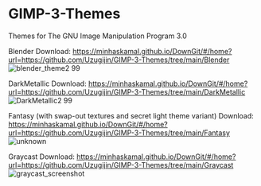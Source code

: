 # GIMP-3-Themes
Themes for The GNU Image Manipulation Program 3.0

Blender
Download: https://minhaskamal.github.io/DownGit/#/home?url=https://github.com/Uzugijin/GIMP-3-Themes/tree/main/Blender
![blender_theme2 99](https://github.com/Uzugijin/GIMP-3-Themes/assets/116717813/2f33f1b2-9b7d-45ca-a261-09d03d310061)

DarkMetallic
Download: https://minhaskamal.github.io/DownGit/#/home?url=https://github.com/Uzugijin/GIMP-3-Themes/tree/main/DarkMetallic
![DarkMetallic2 99](https://github.com/Uzugijin/GIMP-3-Themes/assets/116717813/ba324ec3-055c-457d-a40d-b4c1331e8bfc)

Fantasy (with swap-out textures and secret light theme variant)
Download: https://minhaskamal.github.io/DownGit/#/home?url=https://github.com/Uzugijin/GIMP-3-Themes/tree/main/Fantasy
![unknown](https://github.com/Uzugijin/GIMP-3-Themes/assets/116717813/8bc00b90-92d3-45f7-ab2e-bd180aebd176)

Graycast
Download: https://minhaskamal.github.io/DownGit/#/home?url=https://github.com/Uzugijin/GIMP-3-Themes/tree/main/Graycast
![graycast_screenshot](https://github.com/Uzugijin/GIMP-3-Themes/assets/116717813/d5779c1c-abde-4c1f-a1d0-f028e7e81d71)

